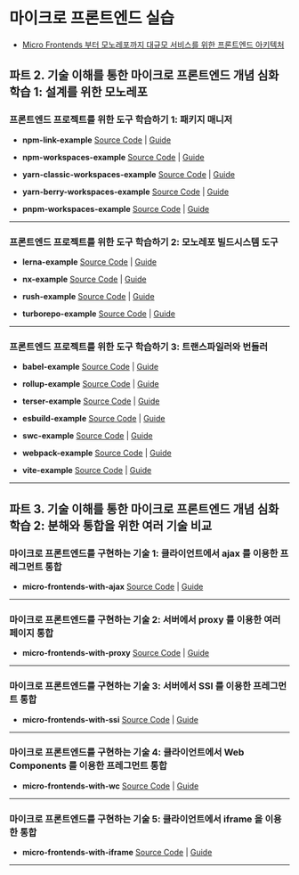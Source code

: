 # 마이크로 프론트엔드 실습

- [Micro Frontends 부터 모노레포까지 대규모 서비스를 위한 프론트엔드 아키텍처](https://fastcampus.co.kr/dev_online_mfa)

## 파트 2. 기술 이해를 통한 마이크로 프론트엔드 개념 심화 학습 1: 설계를 위한 모노레포

### 프론트엔드 프로젝트를 위한 도구 학습하기 1: 패키지 매니저

- **npm-link-example** [Source Code](https://github.com/fc-micro-frontends/npm-link-example) | [Guide](https://2woongjae.notion.site/npm-link-example-55ae9aaf3f724021af42546ffcd7d805)

- **npm-workspaces-example** [Source Code](https://github.com/fc-micro-frontends/npm-workspaces-example) | [Guide](https://2woongjae.notion.site/npm-workspaces-example-c01ebb9eaf334278a14c9994cf5ea571)

- **yarn-classic-workspaces-example** [Source Code](https://github.com/fc-micro-frontends/yarn-classic-workspaces-example) | [Guide](https://2woongjae.notion.site/yarn-classic-workspaces-example-3406387638424fe7a6ff5cb861bfed38)

- **yarn-berry-workspaces-example** [Source Code](https://github.com/fc-micro-frontends/yarn-berry-workspaces-example) | [Guide](https://2woongjae.notion.site/yarn-berry-workspaces-example-b9d4d5c47f7d46cfbbb8e0bbcd7260b7)

- **pnpm-workspaces-example** [Source Code](https://github.com/fc-micro-frontends/pnpm-workspaces-example) | [Guide](https://2woongjae.notion.site/pnpm-workspaces-example-f6eb197c774f4f98a6082d714181ef54)

---

### 프론트엔드 프로젝트를 위한 도구 학습하기 2: 모노레포 빌드시스템 도구

- **lerna-example** [Source Code](https://github.com/fc-micro-frontends/lerna-example) | [Guide](https://2woongjae.notion.site/lerna-example-081d2a9b81984f138f37ef37668e3529)

- **nx-example** [Source Code](https://github.com/fc-micro-frontends/nx-example) | [Guide](https://2woongjae.notion.site/nx-example-df39324a674f407ab909430b238f3419)

- **rush-example** [Source Code](https://github.com/fc-micro-frontends/rush-example) | [Guide](https://2woongjae.notion.site/rush-example-a9df045e89f346498b9dc4a0d588aaef)

- **turborepo-example** [Source Code](https://github.com/fc-micro-frontends/turborepo-example) | [Guide](https://2woongjae.notion.site/turborepo-example-09f3037135ad4a3790141b986d484697)

---

### 프론트엔드 프로젝트를 위한 도구 학습하기 3: 트랜스파일러와 번들러

- **babel-example** [Source Code](https://github.com/fc-micro-frontends/babel-example) | [Guide](https://2woongjae.notion.site/babel-example-54c151258b814ba5a9ff0f86040b1f07)

- **rollup-example** [Source Code](https://github.com/fc-micro-frontends/rollup-example) | [Guide](https://2woongjae.notion.site/rollup-example-a19215da135d4bf7ad056906ae10ec16)

- **terser-example** [Source Code](https://github.com/fc-micro-frontends/terser-example) | [Guide](https://2woongjae.notion.site/terser-example-d3fc46c2806d4602be420928c993e4c0)

- **esbuild-example** [Source Code](https://github.com/fc-micro-frontends/esbuild-example) | [Guide](https://2woongjae.notion.site/esbuild-example-883087feb882419bb83072449324856b)

- **swc-example** [Source Code](https://github.com/fc-micro-frontends/swc-example) | [Guide](https://2woongjae.notion.site/swc-example-4d53222895ec436dabe4d82130c39f5d)

- **webpack-example** [Source Code](https://github.com/fc-micro-frontends/webpack-example) | [Guide](https://2woongjae.notion.site/webpack-example-791c0376c39843f08dddb05adadb12ab)

- **vite-example** [Source Code](https://github.com/fc-micro-frontends/vite-example) | [Guide](https://2woongjae.notion.site/vite-example-d7d68dc491eb4533a9eb7e073ab92ffd)

---

## 파트 3. 기술 이해를 통한 마이크로 프론트엔드 개념 심화 학습 2: 분해와 통합을 위한 여러 기술 비교

### 마이크로 프론트엔드를 구현하는 기술 1: 클라이언트에서 ajax 를 이용한 프레그먼트 통합

- **micro-frontends-with-ajax** [Source Code](https://github.com/fc-micro-frontends/micro-frontends-with-ajax) | [Guide](https://2woongjae.notion.site/Ajax-60422c0969834f5db168dc21cda0df55)

---

### 마이크로 프론트엔드를 구현하는 기술 2: 서버에서 proxy 를 이용한 여러 페이지 통합

- **micro-frontends-with-proxy** [Source Code](https://github.com/fc-micro-frontends/micro-frontends-with-proxy) | [Guide](https://2woongjae.notion.site/Nginx-proxy-56bf75a7d405442b891b1d9083ee0f92)

---

### 마이크로 프론트엔드를 구현하는 기술 3: 서버에서 SSI 를 이용한 프레그먼트 통합

- **micro-frontends-with-ssi** [Source Code](https://github.com/fc-micro-frontends/micro-frontends-with-ssi) | [Guide](https://2woongjae.notion.site/Nginx-SSI-Server-Side-Includes-8c9d64100abf4fb28c1c1bf00eae76f9)

---

### 마이크로 프론트엔드를 구현하는 기술 4: 클라이언트에서 Web Components 를 이용한 프레그먼트 통합

- **micro-frontends-with-wc** [Source Code](https://github.com/fc-micro-frontends/micro-frontends-with-wc) | [Guide](https://2woongjae.notion.site/Web-Components-77821011bf724ec78aad73d35a703f9e)

---

### 마이크로 프론트엔드를 구현하는 기술 5: 클라이언트에서 iframe 을 이용한 통합

- **micro-frontends-with-iframe** [Source Code](https://github.com/fc-micro-frontends/micro-frontends-with-iframe) | [Guide](https://2woongjae.notion.site/iframe-f1ca17a87e914da4af360cdb0cb567f0)

---
